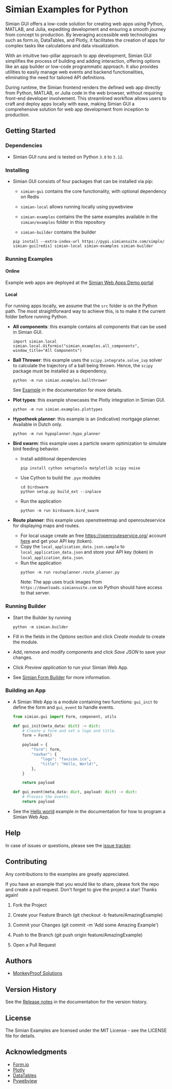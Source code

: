 # Simian Examples for Python

Simian GUI offers a low-code solution for creating web apps using Python, MATLAB, and Julia, expediting development and ensuring a smooth journey from concept to production. By leveraging accessible web technologies such as form.io, DataTables, and Plotly, it facilitates the creation of apps for complex tasks like calculations and data visualization.
 
With an intuitive two-pillar approach to app development, Simian GUI simplifies the process of building and adding interaction, offering options like an app builder or low-code programmatic approach. It also provides utilities to easily manage web events and backend functionalities, eliminating the need for tailored API definitions.
 
During runtime, the Simian frontend renders the defined web app directly from Python, MATLAB, or Julia code in the web browser, without requiring front-end developer involvement. This streamlined workflow allows users to craft and deploy apps locally with ease, making Simian GUI a comprehensive solution for web app development from inception to production.

## Getting Started

### Dependencies

* Simian GUI runs and is tested on Python `3.8` to `3.12`.

### Installing

* Simian GUI consists of four packages that can be installed via pip:

    * `simian-gui` contains the core functionality, with optional dependency on Redis

    * `simian-local` allows running locally using pywebview

    * `simian-examples` contains the the same examples available in the `simian/examples` folder in this repository

    * `simian-builder` contains the builder

    ```
    pip install --extra-index-url https://pypi.simiansuite.com/simple/ simian-gui[redis] simian-local simian-examples simian-builder
    ```

### Running Examples

#### Online

Example web apps are deployed at the [Simian Web Apps Demo portal](https://demo01.simiansuite.com/)

#### Local

For running apps locally, we assume that the `src` folder is on the Python path. The most straightforward way to achieve this, is to make it the current folder before running Python.

* **All components**: this example contains all components that can be used in Simian GUI.
    ```
    import simian.local
    simian.local.Uiformio("simian.examples.all_components", window_title="All Components")

    ```

* **Ball Thrower**: this example uses the `scipy.integrate.solve_ivp` solver to calculate the trajectory of a ball being thrown. Hence, the `scipy` package must be installed as a dependency.
    ```
    python -m run simian.examples.ballthrower
    ```
    See [Example](https://doc.simiansuite.com/simian-gui/example.html) in the documentation for more details.

* **Plot types**: this example showcases the Plotly integration in Simian GUI.
    ```
    python -m run simian.examples.plottypes
    ```

* **Hypotheek planner**: this example is an (indicative) mortgage planner. Available in Dutch only.
    ```
    python -m run hypoplanner.hypo_planner
    ```

* **Bird swarm**: this example uses a particle swarm optimization to simulate bird feeding behavior.
    * Install additional dependencies
        ```
        pip install cython setuptools matplotlib scipy noise
        ```
    * Use Cython to build the `.pyx` modules
        ```
        cd birdswarm
        python setup.py build_ext --inplace
        ```
    * Run the application
        ```
        python -m run birdswarm.bird_swarm
        ```

* **Route planner**: this example uses openstreetmap and openrouteservice for displaying maps and routes.
    * For local usage create an free https://openrouteservice.org/ account [here](https://openrouteservice.org/dev/#/signup) and get your API key (token).
    * Copy the `local_application_data.json.sample` to `local_application_data.json` and store your API key (token) in `local_application_data.json`.
    * Run the application
      ```
      python -m run routeplanner.route_planner.py
      ```
      Note:  The app uses truck images from `https://downloads.simiansuite.com` so Python should have access to that server.


### Running Builder

* Start the Builder by running
    ```
    python -m simian.builder
    ```

* Fill in the fields in the *Options* section and click *Create module* to create the module.

* Add, remove and modify components and click *Save JSON* to save your changes.

* Click *Preview application* to run your Simian Web App.

* See [Simian Form Builder](https://doc.simiansuite.com/simian-gui/builder.html) for more information.

### Building an App

* A Simian Web App is a module containing two functions: `gui_init` to define the form and `gui_event` to handle events.
    ```python
    from simian.gui import Form, component, utils
    
    def gui_init(meta_data: dict) -> dict:
        # Create a form and set a logo and title.
        form = Form()

        payload = {
            "form": form,
            "navbar": {
                "logo": "favicon.ico",
                "title": "Hello, World!",
            },
        }

        return payload

    def gui_event(meta_data: dict, payload: dict) -> dict:
        # Process the events.
        return payload
    ```

* See the [Hello world](https://doc.simiansuite.com/simian-gui/setup/hello.html) example in the documentation for how to program a Simian Web App.

## Help

In case of issues or questions, please see the [issue tracker](https://github.com/Simian-Web-Apps/Issue-Tracker).

## Contributing

Any contributions to the examples are greatly appreciated.

If you have an example that you would like to share, please fork the repo and create a pull request. Don't forget to give the project a star! Thanks again!

1. Fork the Project

2. Create your Feature Branch (git checkout -b feature/AmazingExample)

3. Commit your Changes (git commit -m 'Add some Amazing Example')

4. Push to the Branch (git push origin feature/AmazingExample)

5. Open a Pull Request

## Authors

* [MonkeyProof Solutions](https://monkeyproofsolutions.nl)

## Version History

See the [Release notes](https://doc.simiansuite.com/simian-gui/release_notes.html) in the documentation for the version history.

## License

The Simian Examples are licensed under the MIT License - see the LICENSE file for details.

## Acknowledgments

* [Form.io](https://form.io)
* [Plotly](https://plotly.com)
* [DataTables](https://datatables.net/)
* [Pywebview](https://pywebview.flowrl.com/)
